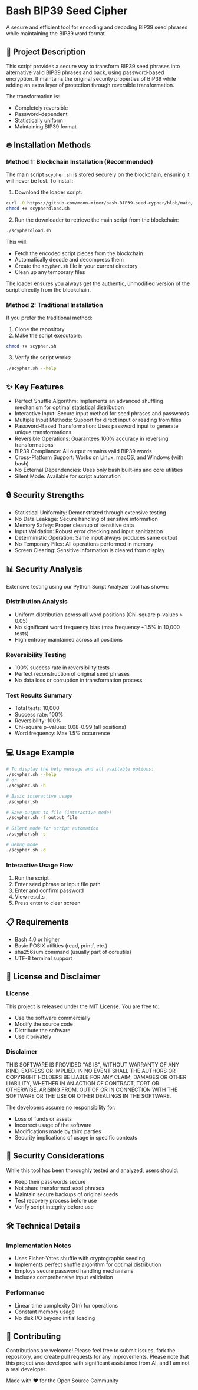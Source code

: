 # Bash BIP39 Seed Cipher

A secure and efficient tool for encoding and decoding BIP39 seed phrases while maintaining the BIP39 word format.

## 📝 Project Description

This script provides a secure way to transform BIP39 seed phrases into alternative valid BIP39 phrases and back, using password-based encryption. It maintains the original security properties of BIP39 while adding an extra layer of protection through reversible transformation.

The transformation is:
- Completely reversible
- Password-dependent
- Statistically uniform
- Maintaining BIP39 format

## 🔥 Installation Methods

### Method 1: Blockchain Installation (Recommended)
The main script `scypher.sh` is stored securely on the blockchain, ensuring it will never be lost. To install:

1. Download the loader script:
```bash
curl -O https://github.com/moon-miner/bash-BIP39-seed-cypher/blob/main/scypherdload.sh
chmod +x scypherdload.sh
```

2. Run the downloader to retrieve the main script from the blockchain:
```bash
./scypherdload.sh
```

This will:
- Fetch the encoded script pieces from the blockchain
- Automatically decode and decompress them
- Create the `scypher.sh` file in your current directory
- Clean up any temporary files

The loader ensures you always get the authentic, unmodified version of the script directly from the blockchain.

### Method 2: Traditional Installation
If you prefer the traditional method:

1. Clone the repository
2. Make the script executable:
```bash
chmod +x scypher.sh
```
3. Verify the script works:
```bash
./scypher.sh --help
```

## ✨ Key Features

- Perfect Shuffle Algorithm: Implements an advanced shuffling mechanism for optimal statistical distribution
- Interactive Input: Secure input method for seed phrases and passwords
- Multiple Input Methods: Support for direct input or reading from files
- Password-Based Transformation: Uses password input to generate unique transformations
- Reversible Operations: Guarantees 100% accuracy in reversing transformations
- BIP39 Compliance: All output remains valid BIP39 words
- Cross-Platform Support: Works on Linux, macOS, and Windows (with bash)
- No External Dependencies: Uses only bash built-ins and core utilities
- Silent Mode: Available for script automation

## 🔒 Security Strengths

- Statistical Uniformity: Demonstrated through extensive testing
- No Data Leakage: Secure handling of sensitive information
- Memory Safety: Proper cleanup of sensitive data
- Input Validation: Robust error checking and input sanitization
- Deterministic Operation: Same input always produces same output
- No Temporary Files: All operations performed in memory
- Screen Clearing: Sensitive information is cleared from display

## 📊 Security Analysis

Extensive testing using our Python Script Analyzer tool has shown:

### Distribution Analysis
- Uniform distribution across all word positions (Chi-square p-values > 0.05)
- No significant word frequency bias (max frequency ~1.5% in 10,000 tests)
- High entropy maintained across all positions

### Reversibility Testing
- 100% success rate in reversibility tests
- Perfect reconstruction of original seed phrases
- No data loss or corruption in transformation process

### Test Results Summary
- Total tests: 10,000
- Success rate: 100%
- Reversibility: 100%
- Chi-square p-values: 0.08-0.99 (all positions)
- Word frequency: Max 1.5% occurrence

## 💻 Usage Example

```bash
# To display the help message and all available options:
./scypher.sh --help
# or
./scypher.sh -h

# Basic interactive usage
./scypher.sh

# Save output to file (interactive mode)
./scypher.sh -f output_file

# Silent mode for script automation
./scypher.sh -s

# Debug mode
./scypher.sh -d
```

### Interactive Usage Flow
1. Run the script
2. Enter seed phrase or input file path
3. Enter and confirm password
4. View results
5. Press enter to clear screen

## 📋 Requirements

- Bash 4.0 or higher
- Basic POSIX utilities (read, printf, etc.)
- sha256sum command (usually part of coreutils)
- UTF-8 terminal support

## 📜 License and Disclaimer

### License
This project is released under the MIT License. You are free to:
- Use the software commercially
- Modify the source code
- Distribute the software
- Use it privately

### Disclaimer
THIS SOFTWARE IS PROVIDED "AS IS", WITHOUT WARRANTY OF ANY KIND, EXPRESS OR IMPLIED. IN NO EVENT SHALL THE AUTHORS OR COPYRIGHT HOLDERS BE LIABLE FOR ANY CLAIM, DAMAGES OR OTHER LIABILITY, WHETHER IN AN ACTION OF CONTRACT, TORT OR OTHERWISE, ARISING FROM, OUT OF OR IN CONNECTION WITH THE SOFTWARE OR THE USE OR OTHER DEALINGS IN THE SOFTWARE.

The developers assume no responsibility for:
- Loss of funds or assets
- Incorrect usage of the software
- Modifications made by third parties
- Security implications of usage in specific contexts

## 🔐 Security Considerations

While this tool has been thoroughly tested and analyzed, users should:
- Keep their passwords secure
- Not share transformed seed phrases
- Maintain secure backups of original seeds
- Test recovery process before use
- Verify script integrity before use

## 🛠 Technical Details

### Implementation Notes
- Uses Fisher-Yates shuffle with cryptographic seeding
- Implements perfect shuffle algorithm for optimal distribution
- Employs secure password handling mechanisms
- Includes comprehensive input validation

### Performance
- Linear time complexity O(n) for operations
- Constant memory usage
- No disk I/O beyond initial loading

## 🤝 Contributing

Contributions are welcome! Please feel free to submit issues, fork the repository, and create pull requests for any improvements. Please note that this project was developed with significant assistance from AI, and I am not a real developer.

Made with ❤️ for the Open Source Community
